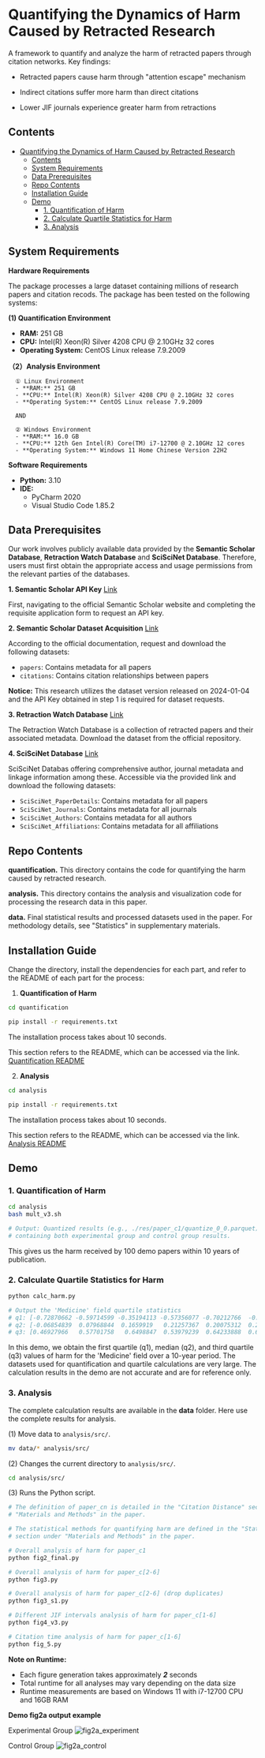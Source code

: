 # Quantifying the Dynamics of Harm Caused by Retracted Research

A framework to quantify and analyze the harm of retracted papers through citation networks. Key findings:

- Retracted papers cause harm through "attention escape" mechanism

- Indirect citations suffer more harm than direct citations

- Lower JIF journals experience greater harm from retractions
  
## Contents

- [Quantifying the Dynamics of Harm Caused by Retracted Research](#quantifying-the-dynamics-of-harm-caused-by-retracted-research)
  - [Contents](#contents)
  - [System Requirements](#system-requirements)
  - [Data Prerequisites](#data-prerequisites)
  - [Repo Contents](#repo-contents)
  - [Installation Guide](#installation-guide)
  - [Demo](#demo)
    - [1. Quantification of Harm](#1-quantification-of-harm)
    - [2. Calculate Quartile Statistics for Harm](#2-calculate-quartile-statistics-for-harm)
    - [3. Analysis](#3-analysis)
  
## System Requirements

**Hardware Requirements**

The package processes a large dataset containing millions of research papers and citation recods. The package has been tested on the following systems:

**(1) Quantification Environment**

- **RAM:** 251 GB
- **CPU:** Intel(R) Xeon(R) Silver 4208 CPU @ 2.10GHz 32 cores
- **Operating System:** CentOS Linux release 7.9.2009

**（2）Analysis Environment**

      ① Linux Environment
      - **RAM:** 251 GB
      - **CPU:** Intel(R) Xeon(R) Silver 4208 CPU @ 2.10GHz 32 cores
      - **Operating System:** CentOS Linux release 7.9.2009

      AND
      
      ② Windows Environment
      - **RAM:** 16.0 GB
      - **CPU:** 12th Gen Intel(R) Core(TM) i7-12700 @ 2.10GHz 12 cores
      - **Operating System:** Windows 11 Home Chinese Version 22H2
  
**Software Requirements**

- **Python:** 3.10
- **IDE:**
  - PyCharm 2020
  - Visual Studio Code 1.85.2


##  Data Prerequisites

Our work involves publicly available data provided by the **Semantic Scholar Database**, **Retraction Watch Database** and **SciSciNet Database**. Therefore, users must first obtain the appropriate access and usage permissions from the relevant parties of the databases.

**1. Semantic Scholar API Key** [Link](https://www.semanticscholar.org/product/api)

First, navigating to the official Semantic Scholar website and completing the requisite application form to request an API key.

**2. Semantic Scholar Dataset Acquisition** [Link](https://api.semanticscholar.org/api-docs/datasets)

According to the official documentation, request and download the following datasets:

- `papers`: Contains metadata for all papers
- `citations`: Contains citation relationships between papers
  
**Notice:** This research utilizes the dataset version released on 2024-01-04 and the API Key obtained in step 1 is required for dataset requests.

**3. Retraction Watch Database** [Link](https://gitlab.com/crossref/retraction-watch-data)

The Retraction Watch Database is a collection of retracted papers and their associated metadata. Download the dataset from the official repository.

**4. SciSciNet Database** [Link](https://springernature.figshare.com/collections/SciSciNet_A_large-scale_open_data_lake_for_the_science_of_science_research/6076908/1)

SciSciNet Databas offering comprehensive author, journal metadata and linkage information among these. Accessible via the provided link and download the following datasets:

- `SciSciNet_PaperDetails`: Contains metadata for all papers
- `SciSciNet_Journals`: Contains metadata for all journals
- `SciSciNet_Authors`: Contains metadata for all authors
- `SciSciNet_Affiliations`: Contains metadata for all affiliations

## Repo Contents

**quantification.** This directory contains the code for quantifying the harm caused by retracted research.

**analysis.** This directory contains the analysis and visualization code for processing the research data in this paper.

**data.** Final statistical results and processed datasets used in the paper. For methodology details, see "Statistics" in supplementary materials.

## Installation Guide

Change the directory, install the dependencies for each part, and refer to the README of each part for the process:

1. **Quantification of Harm**

```bash
cd quantification

pip install -r requirements.txt
```

The installation process takes about 10 seconds.

This section refers to the README, which can be accessed via the link. [Quantification README](https://github.com/Garfyyy/quantifying-retraction-harm/tree/master/quantification)

2. **Analysis**

```bash
cd analysis

pip install -r requirements.txt
```

The installation process takes about 10 seconds.

This section refers to the README, which can be accessed via the link. [Analysis README](https://github.com/Garfyyy/quantifying-retraction-harm/tree/master/analysis)

## Demo

### 1. Quantification of Harm

```bash
cd analysis
bash mult_v3.sh

# Output: Quantized results (e.g., ./res/paper_c1/quantize_0_0.parquet),  
# containing both experimental group and control group results.
```
This gives us the harm received by 100 demo papers within 10 years of publication.

### 2. Calculate Quartile Statistics for Harm

```bash
python calc_harm.py

# Output the 'Medicine' field quartile statistics
# q1: [-0.72870662 -0.59714599 -0.35194113 -0.57356077 -0.70212766  -0.62033037 -0.5308642  -0.62432411 -0.59534771 -0.57835616]
# q2: [-0.06854839  0.07968844  0.1659919   0.21257367  0.20075312  0.26370023 0.28019454  0.47482014  0.44240077  0.50371471]
# q3: [0.46927966   0.57701758   0.6498847  0.53979239  0.64233888  0.69115027 0.85652007 1. 0.78139134 1.]
```

In this demo, we obtain the first quartile (q1), median (q2), and third quartile (q3) values of harm for the 'Medicine' field over a 10-year period.
The datasets used for quantification and quartile calculations are very large. The calculation results in the demo are not accurate and are for reference only. 

### 3. Analysis

The complete calculation results are available in the **data** folder. Here use the complete results for analysis.

(1) Move data to `analysis/src/`.

```bash
mv data/* analysis/src/
```

(2) Changes the current directory to `analysis/src/`.

```bash
cd analysis/src/
```

(3) Runs the Python script.

```bash
# The definition of paper_cn is detailed in the "Citation Distance" section under 
# "Materials and Methods" in the paper.

# The statistical methods for quantifying harm are defined in the "Statistics" 
# section under "Materials and Methods" in the paper.

# Overall analysis of harm for paper_c1
python fig2_final.py

# Overall analysis of harm for paper_c[2-6]
python fig3.py

# Overall analysis of harm for paper_c[2-6] (drop duplicates)
python fig3_s1.py

# Different JIF intervals analysis of harm for paper_c[1-6]
python fig4_v3.py

# Citation time analysis of harm for paper_c[1-6]
python fig_5.py
```

**Note on Runtime:**

- Each figure generation takes approximately ***2*** seconds
- Total runtime for all analyses may vary depending on the data size
- Runtime measurements are based on Windows 11 with i7-12700 CPU and 16GB RAM

**Demo fig2a output example**

Experimental Group
![fig2a_experiment](https://github.com/Garfyyy/quantifying-retraction-harm/blob/master/fig2a_experiment.png)

Control Group
![fig2a_control](https://github.com/Garfyyy/quantifying-retraction-harm/blob/master/fig2a_control.png)
